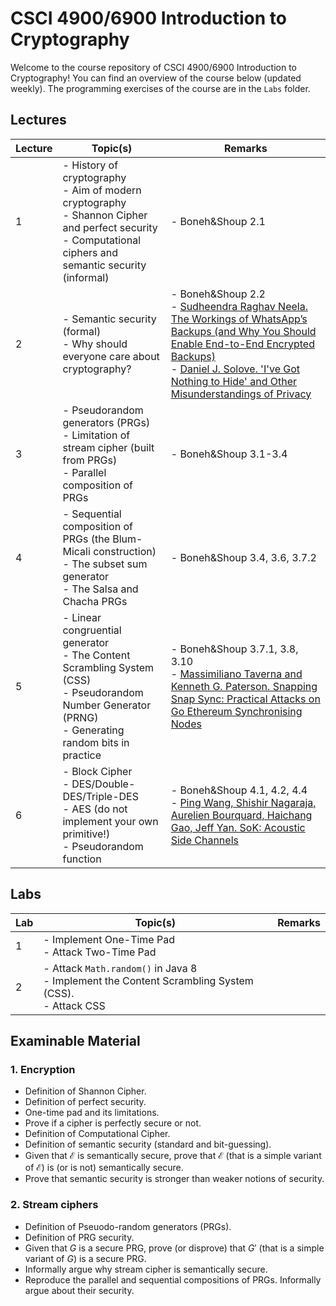 # CSCI 4900/6900 Introduction to Cryptography
Welcome to the course repository of CSCI 4900/6900 Introduction to Cryptography! You can find an overview of the course below (updated weekly). The programming exercises of the course are in the `Labs` folder.


## Lectures
| Lecture | Topic(s)                                                                                                                                             | Remarks             |
|---------|------------------------------------------------------------------------------------------------------------------------------------------------------|---------------------|
| 1       | - History of cryptography <br> - Aim of modern cryptography <br> - Shannon Cipher and perfect security <br> - Computational ciphers and semantic security (informal) | - Boneh&Shoup 2.1     |
| 2       | - Semantic security (formal) <br> - Why should everyone care about cryptography? | - Boneh&Shoup 2.2 <br> - [Sudheendra Raghav Neela. The Workings of WhatsApp’s Backups (and Why You Should Enable End-to-End Encrypted Backups)](https://snee.la/posts/the-workings-of-whatsapps-end-to-end-encrypted-backups/) <br> - [Daniel J. Solove. 'I've Got Nothing to Hide' and Other Misunderstandings of Privacy](https://scholarship.law.gwu.edu/faculty_publications/158/)   |
| 3       | - Pseudorandom generators (PRGs) <br> - Limitation of stream cipher (built from PRGs) <br> - Parallel composition of PRGs | - Boneh&Shoup 3.1-3.4 |
| 4       | - Sequential composition of PRGs (the Blum-Micali construction) <br> - The subset sum generator <br> - The Salsa and Chacha PRGs | - Boneh&Shoup 3.4, 3.6, 3.7.2 |
| 5       | - Linear congruential generator <br> - The Content Scrambling System (CSS) <br> - Pseudorandom Number Generator (PRNG) <br> - Generating random bits in practice | - Boneh&Shoup 3.7.1, 3.8, 3.10 <br> -  [Massimiliano Taverna and Kenneth G. Paterson. Snapping Snap Sync: Practical Attacks on Go Ethereum Synchronising Nodes](https://www.usenix.org/conference/usenixsecurity23/presentation/taverna)|
| 6       | - Block Cipher <br> - DES/Double-DES/Triple-DES <br> - AES (do not implement your own primitive!) <br> - Pseudorandom function | - Boneh&Shoup 4.1, 4.2, 4.4 <br> - [Ping Wang, Shishir Nagaraja, Aurelien Bourquard, Haichang Gao, Jeff Yan. SoK: Acoustic Side Channels](https://arxiv.org/abs/2308.03806)|


## Labs
| Lab | Topic(s)                                       | Remarks |
|-----|------------------------------------------------|---------|
| 1   | - Implement One-Time Pad <br> - Attack Two-Time Pad |         |
| 2   | - Attack `Math.random()` in Java 8 <br> - Implement the Content Scrambling System (CSS). <br> - Attack CSS |         |


## Examinable Material
### 1. Encryption
- Definition of Shannon Cipher.
- Definition of perfect security.
- One-time pad and its limitations.
- Prove if a cipher is perfectly secure or not.
- Definition of Computational Cipher.
- Definition of semantic security (standard and bit-guessing).
- Given that $\mathcal{E}$ is semantically secure, prove that $\mathcal{E}$ (that is a simple variant of $\mathcal{E}$) is (or is not) semantically secure.
- Prove that semantic security is stronger than weaker notions of security.


### 2. Stream ciphers
- Definition of Pseuodo-random generators (PRGs).
- Definition of PRG security.
- Given that $G$ is a secure PRG, prove (or disprove) that $G'$ (that is a simple variant of $G$) is a secure PRG.
- Informally argue why stream cipher is semantically secure.
- Reproduce the parallel and sequential compositions of PRGs. Informally argue about their security.
